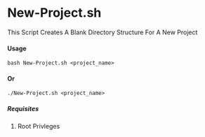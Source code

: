 # New-Project.sh
This Script Creates A Blank Directory Structure For A New Project

#### Usage
`bash New-Project.sh <project_name>`
#### Or
`./New-Project.sh <project_name>`

##### Requisites
1. Root Privleges

